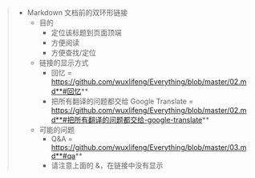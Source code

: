 

> * Markdown 文档前的双环形链接
>   * 目的
>     * 定位该标题到页面顶端
>     * 方便阅读
>     * 方便查找/定位
>   * 链接的显示方式
>     * 回忆 = https://github.com/wuxlifeng/Everything/blob/master/02.md**#回忆**
>     * 把所有翻译的问题都交给 Google Translate = https://github.com/wuxlifeng/Everything/blob/master/02.md**#把所有翻译的问题都交给-google-translate**
>   * 可能的问题
>     * Q&A = https://github.com/wuxlifeng/Everything/blob/master/03.md**#qa**
>     * 请注意上面的 &，在链接中没有显示
